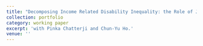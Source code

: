 ```yaml
---
title: "Decomposing Income Related Disability Inequality: the Role of Job Demands"
collection: portfolio 
category: working paper
excerpt: 'with Pinka Chatterji and Chun-Yu Ho.'
venue: ''
---
```


